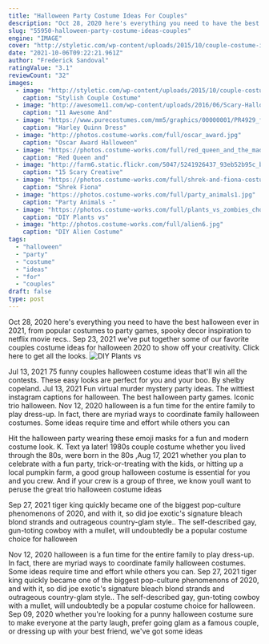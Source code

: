 ```yaml
---
title: "Halloween Party Costume Ideas For Couples"
description: "Oct 28, 2020 here's everything you need to have the best halloween ever in 2021, from popular costumes to party games, spooky decor inspiration to netflix movie recs."
slug: "55950-halloween-party-costume-ideas-couples"
engine: "IMAGE"
cover: "http://styletic.com/wp-content/uploads/2015/10/couple-costume-ideas/14-couple-costume-ideas.jpg"
date: "2021-10-06T09:22:21.961Z"
author: "Frederick Sandoval"
ratingValue: "3.1"
reviewCount: "32"
images:
  - image: "http://styletic.com/wp-content/uploads/2015/10/couple-costume-ideas/14-couple-costume-ideas.jpg"
    caption: "Stylish Couple Costume"
  - image: "http://awesome11.com/wp-content/uploads/2016/06/Scary-Halloween-Costume-Ideas-for-Couples.jpg"
    caption: "11 Awesome And"
  - image: "https://www.purecostumes.com/mm5/graphics/00000001/PR4929_full_1.jpg"
    caption: "Harley Quinn Dress"
  - image: "http://photos.costume-works.com/full/oscar_award.jpg"
    caption: "Oscar Award Halloween"
  - image: "https://photos.costume-works.com/full/red_queen_and_the_mad_hatter.jpg"
    caption: "Red Queen and"
  - image: "http://farm6.static.flickr.com/5047/5241926437_93eb52b95c_b.jpg"
    caption: "15 Scary Creative"
  - image: "https://photos.costume-works.com/full/shrek-and-fiona-costume.jpg"
    caption: "Shrek Fiona"
  - image: "https://photos.costume-works.com/full/party_animals1.jpg"
    caption: "Party Animals -"
  - image: "https://photos.costume-works.com/full/plants_vs_zombies_chomper.jpg"
    caption: "DIY Plants vs"
  - image: "http://photos.costume-works.com/full/alien6.jpg"
    caption: "DIY Alien Costume"
tags:
  - "halloween"
  - "party"
  - "costume"
  - "ideas"
  - "for"
  - "couples"
draft: false
type: post
---
```


Oct 28, 2020 here's everything you need to have the best halloween ever in 2021, from popular costumes to party games, spooky decor inspiration to netflix movie recs.. Sep 23, 2021 we've put together some of our favorite couples costume ideas for halloween 2020 to show off your creativity. Click here to get all the looks.
![DIY Plants vs](https://photos.costume-works.com/full/plants_vs_zombies_chomper.jpg "DIY Plants vs")

Jul 13, 2021 75 funny couples halloween costume ideas that&#39;ll win all the contests. These easy looks are perfect for you and your boo. By shelby copeland. Jul 13, 2021  Fun virtual murder mystery party ideas. The wittiest instagram captions for halloween. The best halloween party games. Iconic trio halloween. Nov 12, 2020 halloween is a fun time for the entire family to play dress-up. In fact, there are myriad ways to coordinate family halloween costumes. Some ideas require time and effort while others you can
<!--inArticleAds-->

<!--galleryOne-->

Hit the halloween party wearing these emoji masks for a fun and modern costume look. K. Text ya later! 1980s couple costume whether you lived through the 80s, were born in the 80s ,Aug 17, 2021 whether you plan to celebrate with a fun party, trick-or-treating with the kids, or hitting up a local pumpkin farm, a good group halloween costume is essential for you and you crew. And if your crew is a group of three, we know youll want to peruse the great trio halloween costume ideas
<!--inArticleAds-->

<!--galleryTwo-->

Sep 27, 2021 tiger king quickly became one of the biggest pop-culture phenomenons of 2020, and with it, so did joe exotic's signature bleach blond strands and outrageous country-glam style.. The self-described gay, gun-toting cowboy with a mullet, will undoubtedly be a popular costume choice for halloween
<!--galleryThree-->

Nov 12, 2020 halloween is a fun time for the entire family to play dress-up. In fact, there are myriad ways to coordinate family halloween costumes. Some ideas require time and effort while others you can. Sep 27, 2021 tiger king quickly became one of the biggest pop-culture phenomenons of 2020, and with it, so did joe exotic's signature bleach blond strands and outrageous country-glam style.. The self-described gay, gun-toting cowboy with a mullet, will undoubtedly be a popular costume choice for halloween. Sep 09, 2020 whether you're looking for a punny halloween costume sure to make everyone at the party laugh, prefer going glam as a famous couple, or dressing up with your best friend, we've got some ideas